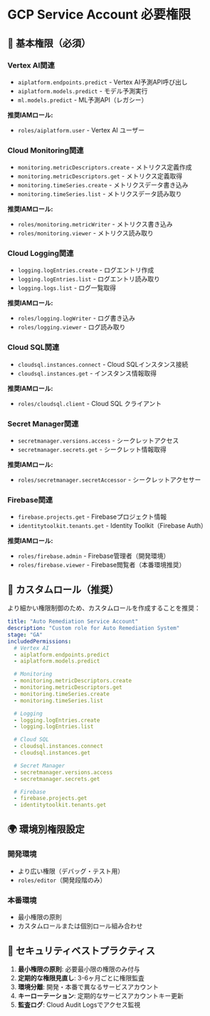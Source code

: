 # GCP Service Account 必要権限

## 🎯 基本権限（必須）

### **Vertex AI関連**
- `aiplatform.endpoints.predict` - Vertex AI予測API呼び出し
- `aiplatform.models.predict` - モデル予測実行
- `ml.models.predict` - ML予測API（レガシー）

**推奨IAMロール:**
- `roles/aiplatform.user` - Vertex AI ユーザー

### **Cloud Monitoring関連**
- `monitoring.metricDescriptors.create` - メトリクス定義作成
- `monitoring.metricDescriptors.get` - メトリクス定義取得
- `monitoring.timeSeries.create` - メトリクスデータ書き込み
- `monitoring.timeSeries.list` - メトリクスデータ読み取り

**推奨IAMロール:**
- `roles/monitoring.metricWriter` - メトリクス書き込み
- `roles/monitoring.viewer` - メトリクス読み取り

### **Cloud Logging関連**
- `logging.logEntries.create` - ログエントリ作成
- `logging.logEntries.list` - ログエントリ読み取り
- `logging.logs.list` - ログ一覧取得

**推奨IAMロール:**
- `roles/logging.logWriter` - ログ書き込み
- `roles/logging.viewer` - ログ読み取り

### **Cloud SQL関連**
- `cloudsql.instances.connect` - Cloud SQLインスタンス接続
- `cloudsql.instances.get` - インスタンス情報取得

**推奨IAMロール:**
- `roles/cloudsql.client` - Cloud SQL クライアント

### **Secret Manager関連**
- `secretmanager.versions.access` - シークレットアクセス
- `secretmanager.secrets.get` - シークレット情報取得

**推奨IAMロール:**
- `roles/secretmanager.secretAccessor` - シークレットアクセサー

### **Firebase関連**
- `firebase.projects.get` - Firebaseプロジェクト情報
- `identitytoolkit.tenants.get` - Identity Toolkit（Firebase Auth）

**推奨IAMロール:**
- `roles/firebase.admin` - Firebase管理者（開発環境）
- `roles/firebase.viewer` - Firebase閲覧者（本番環境推奨）

## 🔧 カスタムロール（推奨）

より細かい権限制御のため、カスタムロールを作成することを推奨：

```yaml
title: "Auto Remediation Service Account"
description: "Custom role for Auto Remediation System"
stage: "GA"
includedPermissions:
  # Vertex AI
  - aiplatform.endpoints.predict
  - aiplatform.models.predict

  # Monitoring
  - monitoring.metricDescriptors.create
  - monitoring.metricDescriptors.get
  - monitoring.timeSeries.create
  - monitoring.timeSeries.list

  # Logging
  - logging.logEntries.create
  - logging.logEntries.list

  # Cloud SQL
  - cloudsql.instances.connect
  - cloudsql.instances.get

  # Secret Manager
  - secretmanager.versions.access
  - secretmanager.secrets.get

  # Firebase
  - firebase.projects.get
  - identitytoolkit.tenants.get
```

## 🌍 環境別権限設定

### **開発環境**
- より広い権限（デバッグ・テスト用）
- `roles/editor`（開発段階のみ）

### **本番環境**
- 最小権限の原則
- カスタムロールまたは個別ロール組み合わせ

## 🔐 セキュリティベストプラクティス

1. **最小権限の原則**: 必要最小限の権限のみ付与
2. **定期的な権限見直し**: 3-6ヶ月ごとに権限監査
3. **環境分離**: 開発・本番で異なるサービスアカウント
4. **キーローテーション**: 定期的なサービスアカウントキー更新
5. **監査ログ**: Cloud Audit Logsでアクセス監視
